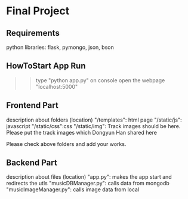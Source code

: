 # Final Project

## Requirements

python libraries: flask, pymongo, json, bson

## HowToStart App Run

> > type "python app.py" on console
> > open the webpage "localhost:5000"

## Frontend Part

description about folders (location)
"/templates": html page
"/static/js": javascript
"/static/css":css
"/static/img": Track images should be here. Please put the track images which Dongyun Han shared here

Please check above folders and add your works.

## Backend Part

description about files (location)
"app.py": makes the app start and redirects the utls
"musicDBManager.py": calls data from mongodb
"musicImageManager.py": calls image data from local
